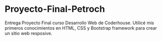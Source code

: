 # Proyecto-Final-Petroch
Entrega Proyecto Final curso Desarrollo Web de Coderhouse.
Utilicé mis primeros conocimientos en HTML, CSS y Bootstrap framework para crear un sitio web resposive.
